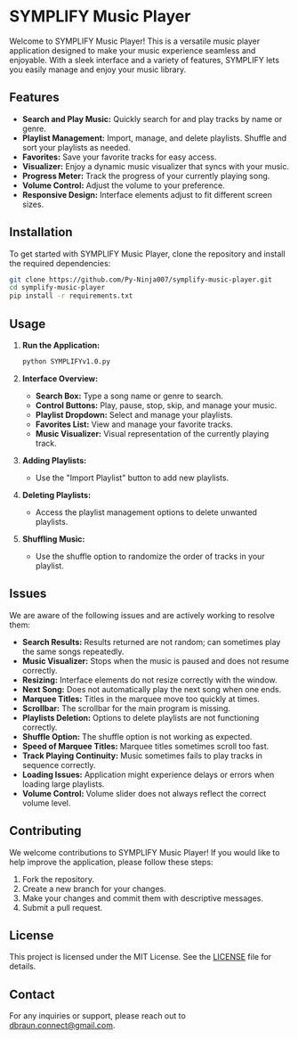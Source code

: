 # SYMPLIFY Music Player

Welcome to SYMPLIFY Music Player! This is a versatile music player application designed to make your music experience seamless and enjoyable. With a sleek interface and a variety of features, SYMPLIFY lets you easily manage and enjoy your music library.

## Features

- **Search and Play Music:** Quickly search for and play tracks by name or genre.
- **Playlist Management:** Import, manage, and delete playlists. Shuffle and sort your playlists as needed.
- **Favorites:** Save your favorite tracks for easy access.
- **Visualizer:** Enjoy a dynamic music visualizer that syncs with your music.
- **Progress Meter:** Track the progress of your currently playing song.
- **Volume Control:** Adjust the volume to your preference.
- **Responsive Design:** Interface elements adjust to fit different screen sizes.

## Installation

To get started with SYMPLIFY Music Player, clone the repository and install the required dependencies:

```bash
git clone https://github.com/Py-Ninja007/symplify-music-player.git
cd symplify-music-player
pip install -r requirements.txt
```

## Usage

1. **Run the Application:**

    ```bash
    python SYMPLIFYv1.0.py
    ```

2. **Interface Overview:**
    - **Search Box:** Type a song name or genre to search.
    - **Control Buttons:** Play, pause, stop, skip, and manage your music.
    - **Playlist Dropdown:** Select and manage your playlists.
    - **Favorites List:** View and manage your favorite tracks.
    - **Music Visualizer:** Visual representation of the currently playing track.

3. **Adding Playlists:**
    - Use the "Import Playlist" button to add new playlists.

4. **Deleting Playlists:**
    - Access the playlist management options to delete unwanted playlists.

5. **Shuffling Music:**
    - Use the shuffle option to randomize the order of tracks in your playlist.

## Issues

We are aware of the following issues and are actively working to resolve them:
- **Search Results:** Results returned are not random; can sometimes play the same songs repeatedly.
- **Music Visualizer:** Stops when the music is paused and does not resume correctly.
- **Resizing:** Interface elements do not resize correctly with the window.
- **Next Song:** Does not automatically play the next song when one ends.
- **Marquee Titles:** Titles in the marquee move too quickly at times.
- **Scrollbar:** The scrollbar for the main program is missing.
- **Playlists Deletion:** Options to delete playlists are not functioning correctly.
- **Shuffle Option:** The shuffle option is not working as expected.
- **Speed of Marquee Titles:** Marquee titles sometimes scroll too fast.
- **Track Playing Continuity:** Music sometimes fails to play tracks in sequence correctly.
- **Loading Issues:** Application might experience delays or errors when loading large playlists.
- **Volume Control:** Volume slider does not always reflect the correct volume level.


## Contributing

We welcome contributions to SYMPLIFY Music Player! If you would like to help improve the application, please follow these steps:
1. Fork the repository.
2. Create a new branch for your changes.
3. Make your changes and commit them with descriptive messages.
4. Submit a pull request.

## License

This project is licensed under the MIT License. See the [LICENSE](LICENSE) file for details.

## Contact

For any inquiries or support, please reach out to [dbraun.connect@gmail.com](mailto:dbraun.connect@gmail.com).

